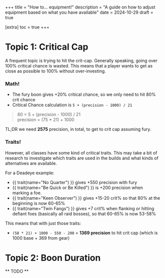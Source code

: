 +++
title = "How to... equipment!"
description = "A guide on how to adjust equipment based on what you have available"
date = 2024-10-29
draft = true

[extra]
toc = true
+++

# Topic 1: Critical Cap

A frequent topic is trying to hit the crit-cap. Generally speaking, going over 100% critical chance is wasted.
This means that a player wants to get as close as possible to 100% without over-investing.

### Math!

- The fury boon gives +20% critical chance, so we only need to hit 80% crit chance
- Critical Chance calculation is `5 + (precision - 1000) / 21`

> 80 = 5 + (precision - 1000) / 21\
> precision = (75 \* 21) + 1000

TL;DR we need **2575** precision, in total, to get to crit cap assuming fury.

### Traits!

However, all classes have some kind of critical traits. This may take a bit of research to investigate which traits are used in the builds and what kinds of alternatives are available.

For a Deadeye example:

- {{ trait(name="No Quarter") }} gives +550 precision with fury
- {{ trait(name="Be Quick or Be Killed") }} is +200 precision when marking a foe.
- {{ trait(name="Keen Observer") }} gives +15-20 crit% so that 80% at the beginning is now 60-65%
- {{ trait(name="Twin Fangs") }} gives +7 crit% when flanking or hitting defiant foes (basically all raid bosses), so that 60-65% is now 53-58%

This means that with just those traits:

- `(58 * 21) + 1000 - 550 - 200` = **1369 precision** to hit crit cap (which is 1000 base + 369 from gear)

# Topic 2: Boon Duration

** TODO **

<script async src="https://unpkg.com/armory-embeds@^0.x.x/armory-embeds.js"></script>
